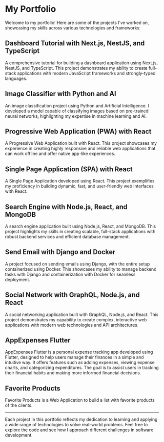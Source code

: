 # My Portfolio

Welcome to my portfolio! Here are some of the projects I've worked on, showcasing my skills across various technologies and frameworks:

## Dashboard Tutorial with Next.js, NestJS, and TypeScript
A comprehensive tutorial for building a dashboard application using Next.js, NestJS, and TypeScript. This project demonstrates my ability to create full-stack applications with modern JavaScript frameworks and strongly-typed languages.

## Image Classifier with Python and AI
An image classification project using Python and Artificial Intelligence. I developed a model capable of classifying images based on pre-trained neural networks, highlighting my expertise in machine learning and AI.

## Progressive Web Application (PWA) with React
A Progressive Web Application built with React. This project showcases my experience in creating highly responsive and reliable web applications that can work offline and offer native app-like experiences.

## Single Page Application (SPA) with React
A Single Page Application developed using React. This project exemplifies my proficiency in building dynamic, fast, and user-friendly web interfaces with React.

## Search Engine with Node.js, React, and MongoDB
A search engine application built using Node.js, React, and MongoDB. This project highlights my skills in creating scalable, full-stack applications with robust backend services and efficient database management.

## Send Email with Django and Docker
A project focused on sending emails using Django, with the entire setup containerized using Docker. This showcases my ability to manage backend tasks with Django and containerization with Docker for seamless deployment.

## Social Network with GraphQL, Node.js, and React
A social networking application built with GraphQL, Node.js, and React. This project demonstrates my capability to create complex, interactive web applications with modern web technologies and API architectures.

## AppExpenses Flutter
AppExpenses Flutter is a personal expense tracking app developed using Flutter, designed to help users manage their finances in a simple and intuitive way. It offers features such as adding expenses, viewing expense charts, and categorizing expenditures. The goal is to assist users in tracking their financial habits and making more informed financial decisions.

## Favorite Products
Favorite Products is a Web Application to build a list with favorite products of the clients.

---

Each project in this portfolio reflects my dedication to learning and applying a wide range of technologies to solve real-world problems. Feel free to explore the code and see how I approach different challenges in software development.
